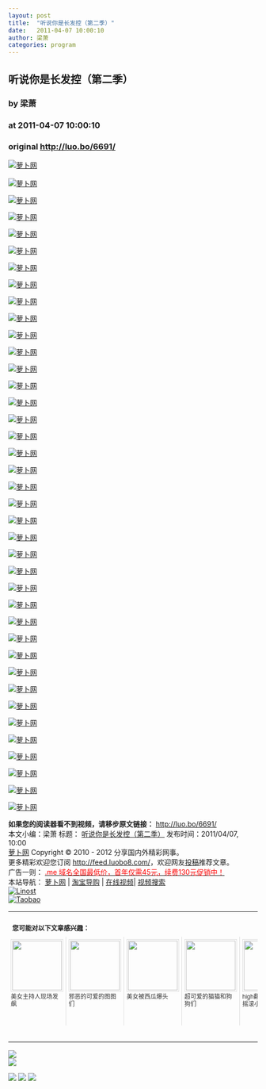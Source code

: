 ```yaml
---
layout: post
title:  "听说你是长发控（第二季）"
date:   2011-04-07 10:00:10
author: 梁萧
categories: program
---
```


## 听说你是长发控（第二季）
### by 梁萧
### at 2011-04-07 10:00:10
### original <http://luo.bo/6691/>

<p><a title="萝卜网" href="http://luobo-linost.netdna-ssl.com/files/2011/04/06/28d839e7b9e015e15f041bb9ac053f78.jpg"><img title="萝卜网" src="http://luobo-linost.netdna-ssl.com/files/2011/04/06/28d839e7b9e015e15f041bb9ac053f78.jpg" border="0" alt="萝卜网"></a><br> <span></span><br> <a title="萝卜网" href="http://luobo-linost.netdna-ssl.com/files/2011/04/06/85fe1c9b2fc36f93e8e9c1ef9a7bf75c.jpg"><img title="萝卜网" src="http://luobo-linost.netdna-ssl.com/files/2011/04/06/85fe1c9b2fc36f93e8e9c1ef9a7bf75c.jpg" border="0" alt="萝卜网"></a></p><p><a title="萝卜网" href="http://luobo-linost.netdna-ssl.com/files/2011/04/06/f8d99b5315858d8620ada1ee1ccbda2c.jpg"><img title="萝卜网" src="http://luobo-linost.netdna-ssl.com/files/2011/04/06/f8d99b5315858d8620ada1ee1ccbda2c.jpg" border="0" alt="萝卜网"></a></p><p><a title="萝卜网" href="http://luobo-linost.netdna-ssl.com/files/2011/04/06/e7479a5be60d7b1afe186b9d99905832.jpg"><img title="萝卜网" src="http://luobo-linost.netdna-ssl.com/files/2011/04/06/e7479a5be60d7b1afe186b9d99905832.jpg" border="0" alt="萝卜网"></a></p><p><a title="萝卜网" href="http://luobo-linost.netdna-ssl.com/files/2011/04/06/09541cdce3694881f4bfda6c4e7f4d25.jpg"><img title="萝卜网" src="http://luobo-linost.netdna-ssl.com/files/2011/04/06/09541cdce3694881f4bfda6c4e7f4d25.jpg" border="0" alt="萝卜网"></a></p><p><a title="萝卜网" href="http://luobo-linost.netdna-ssl.com/files/2011/04/06/d2d7f9dae80d45e84e649470c8d2664b.jpg"><img title="萝卜网" src="http://luobo-linost.netdna-ssl.com/files/2011/04/06/d2d7f9dae80d45e84e649470c8d2664b.jpg" border="0" alt="萝卜网"></a></p><p><a title="萝卜网" href="http://luobo-linost.netdna-ssl.com/files/2011/04/06/3ffbc4ea79a69de77475ed9b6ee85fb0.jpg"><img title="萝卜网" src="http://luobo-linost.netdna-ssl.com/files/2011/04/06/3ffbc4ea79a69de77475ed9b6ee85fb0.jpg" border="0" alt="萝卜网"></a></p><p><a title="萝卜网" href="http://luobo-linost.netdna-ssl.com/files/2011/04/06/d3c6d7f2d53fe8a25d31a67e1d6378d3.jpg"><img title="萝卜网" src="http://luobo-linost.netdna-ssl.com/files/2011/04/06/d3c6d7f2d53fe8a25d31a67e1d6378d3.jpg" border="0" alt="萝卜网"></a></p><p><a title="萝卜网" href="http://luobo-linost.netdna-ssl.com/files/2011/04/06/296f8d12b8f1500ffec72c4de3620b67.jpg"><img title="萝卜网" src="http://luobo-linost.netdna-ssl.com/files/2011/04/06/296f8d12b8f1500ffec72c4de3620b67.jpg" border="0" alt="萝卜网"></a></p><p><a title="萝卜网" href="http://luobo-linost.netdna-ssl.com/files/2011/04/06/9a0e20522be92c9430c4a56f0fce8326.jpg"><img title="萝卜网" src="http://luobo-linost.netdna-ssl.com/files/2011/04/06/9a0e20522be92c9430c4a56f0fce8326.jpg" border="0" alt="萝卜网"></a></p><p><a title="萝卜网" href="http://luobo-linost.netdna-ssl.com/files/2011/04/06/de3dddd3600c7e5a2381731d499f4479.jpg"><img title="萝卜网" src="http://luobo-linost.netdna-ssl.com/files/2011/04/06/de3dddd3600c7e5a2381731d499f4479.jpg" border="0" alt="萝卜网"></a></p><p><a title="萝卜网" href="http://luobo-linost.netdna-ssl.com/files/2011/04/06/6ad1e08ed1deede59c310b822ea38cf0.jpg"><img title="萝卜网" src="http://luobo-linost.netdna-ssl.com/files/2011/04/06/6ad1e08ed1deede59c310b822ea38cf0.jpg" border="0" alt="萝卜网"></a></p><p><a title="萝卜网" href="http://luobo-linost.netdna-ssl.com/files/2011/04/06/5451a009d09da9d5d08eb9d747f7173e.jpg"><img title="萝卜网" src="http://luobo-linost.netdna-ssl.com/files/2011/04/06/5451a009d09da9d5d08eb9d747f7173e.jpg" border="0" alt="萝卜网"></a></p><p><a title="萝卜网" href="http://luobo-linost.netdna-ssl.com/files/2011/04/06/ef58c6c4c186454cd404a01fefd2b344.jpg"><img title="萝卜网" src="http://luobo-linost.netdna-ssl.com/files/2011/04/06/ef58c6c4c186454cd404a01fefd2b344.jpg" border="0" alt="萝卜网"></a></p><p><a title="萝卜网" href="http://luobo-linost.netdna-ssl.com/files/2011/04/06/ab86619d32c5eaa0eeeca1187125a00d.jpg"><img title="萝卜网" src="http://luobo-linost.netdna-ssl.com/files/2011/04/06/ab86619d32c5eaa0eeeca1187125a00d.jpg" border="0" alt="萝卜网"></a></p><p><a title="萝卜网" href="http://luobo-linost.netdna-ssl.com/files/2011/04/06/5d6698463b72641b7cd97d2f63d38632.jpg"><img title="萝卜网" src="http://luobo-linost.netdna-ssl.com/files/2011/04/06/5d6698463b72641b7cd97d2f63d38632.jpg" border="0" alt="萝卜网"></a></p><p><a title="萝卜网" href="http://luobo-linost.netdna-ssl.com/files/2011/04/06/c6b5c50758457d91012a3d6902fb434f.jpg"><img title="萝卜网" src="http://luobo-linost.netdna-ssl.com/files/2011/04/06/c6b5c50758457d91012a3d6902fb434f.jpg" border="0" alt="萝卜网"></a></p><p><a title="萝卜网" href="http://luobo-linost.netdna-ssl.com/files/2011/04/06/f66e33e5a6264738851ee220c3fbcea5.jpg"><img title="萝卜网" src="http://luobo-linost.netdna-ssl.com/files/2011/04/06/f66e33e5a6264738851ee220c3fbcea5.jpg" border="0" alt="萝卜网"></a></p><p><a title="萝卜网" href="http://luobo-linost.netdna-ssl.com/files/2011/04/06/36df4684a0890e284a6135e73f4f41b5.jpg"><img title="萝卜网" src="http://luobo-linost.netdna-ssl.com/files/2011/04/06/36df4684a0890e284a6135e73f4f41b5.jpg" border="0" alt="萝卜网"></a></p><p><a title="萝卜网" href="http://luobo-linost.netdna-ssl.com/files/2011/04/06/26b3a28b7003ca56d976f640f50bb621.jpg"><img title="萝卜网" src="http://luobo-linost.netdna-ssl.com/files/2011/04/06/26b3a28b7003ca56d976f640f50bb621.jpg" border="0" alt="萝卜网"></a></p><p><a title="萝卜网" href="http://luobo-linost.netdna-ssl.com/files/2011/04/06/0693856c7ec80ffb5225ddf0561daa92.jpg"><img title="萝卜网" src="http://luobo-linost.netdna-ssl.com/files/2011/04/06/0693856c7ec80ffb5225ddf0561daa92.jpg" border="0" alt="萝卜网"></a></p><p><a title="萝卜网" href="http://luobo-linost.netdna-ssl.com/files/2011/04/06/20933ca9a949fc264d40fbf3ade96171.jpg"><img title="萝卜网" src="http://luobo-linost.netdna-ssl.com/files/2011/04/06/20933ca9a949fc264d40fbf3ade96171.jpg" border="0" alt="萝卜网"></a></p><p><a title="萝卜网" href="http://luobo-linost.netdna-ssl.com/files/2011/04/06/6d953f44d7b82c0a0876396e06e3c26c.jpg"><img title="萝卜网" src="http://luobo-linost.netdna-ssl.com/files/2011/04/06/6d953f44d7b82c0a0876396e06e3c26c.jpg" border="0" alt="萝卜网"></a></p><p><a title="萝卜网" href="http://luobo-linost.netdna-ssl.com/files/2011/04/06/7bd1ffcc4beee512f710300baaf1b961.jpg"><img title="萝卜网" src="http://luobo-linost.netdna-ssl.com/files/2011/04/06/7bd1ffcc4beee512f710300baaf1b961.jpg" border="0" alt="萝卜网"></a></p><p><a title="萝卜网" href="http://luobo-linost.netdna-ssl.com/files/2011/04/06/3d31fa1a5835243a132b92dd5cd9b12f.jpg"><img title="萝卜网" src="http://luobo-linost.netdna-ssl.com/files/2011/04/06/3d31fa1a5835243a132b92dd5cd9b12f.jpg" border="0" alt="萝卜网"></a></p><p><a title="萝卜网" href="http://luobo-linost.netdna-ssl.com/files/2011/04/06/8f949ce7a4173033580f0a8577a2e26c.jpg"><img title="萝卜网" src="http://luobo-linost.netdna-ssl.com/files/2011/04/06/8f949ce7a4173033580f0a8577a2e26c.jpg" border="0" alt="萝卜网"></a></p><p><a title="萝卜网" href="http://luobo-linost.netdna-ssl.com/files/2011/04/06/46111544a4f448b81f917f81cf5e910e.jpg"><img title="萝卜网" src="http://luobo-linost.netdna-ssl.com/files/2011/04/06/46111544a4f448b81f917f81cf5e910e.jpg" border="0" alt="萝卜网"></a></p><p><a title="萝卜网" href="http://luobo-linost.netdna-ssl.com/files/2011/04/06/7408ecb9d9b3a0b18c82395ef16fa23f.jpg"><img title="萝卜网" src="http://luobo-linost.netdna-ssl.com/files/2011/04/06/7408ecb9d9b3a0b18c82395ef16fa23f.jpg" border="0" alt="萝卜网"></a></p><p><a title="萝卜网" href="http://luobo-linost.netdna-ssl.com/files/2011/04/06/a6a702cbcdf9de109ce93db8af4e543e.jpg"><img title="萝卜网" src="http://luobo-linost.netdna-ssl.com/files/2011/04/06/a6a702cbcdf9de109ce93db8af4e543e.jpg" border="0" alt="萝卜网"></a></p><p><a title="萝卜网" href="http://luobo-linost.netdna-ssl.com/files/2011/04/06/96eaf42c600f803c67f9aa2ff8b52cce.jpg"><img title="萝卜网" src="http://luobo-linost.netdna-ssl.com/files/2011/04/06/96eaf42c600f803c67f9aa2ff8b52cce.jpg" border="0" alt="萝卜网"></a></p><p><a title="萝卜网" href="http://luobo-linost.netdna-ssl.com/files/2011/04/06/ef271fd802053149ec421bfb98e5fcc4.jpg"><img title="萝卜网" src="http://luobo-linost.netdna-ssl.com/files/2011/04/06/ef271fd802053149ec421bfb98e5fcc4.jpg" border="0" alt="萝卜网"></a></p><p><a title="萝卜网" href="http://luobo-linost.netdna-ssl.com/files/2011/04/06/890f0e09c81f274bb708f53332dd8b57.jpg"><img title="萝卜网" src="http://luobo-linost.netdna-ssl.com/files/2011/04/06/890f0e09c81f274bb708f53332dd8b57.jpg" border="0" alt="萝卜网"></a></p><p><a title="萝卜网" href="http://luobo-linost.netdna-ssl.com/files/2011/04/06/e1f794c692cedbe56100a294d91d3c31.jpg"><img title="萝卜网" src="http://luobo-linost.netdna-ssl.com/files/2011/04/06/e1f794c692cedbe56100a294d91d3c31.jpg" border="0" alt="萝卜网"></a></p><p><a title="萝卜网" href="http://luobo-linost.netdna-ssl.com/files/2011/04/06/ac3cdf25194abdcc47ec650665f63eb0.jpg"><img title="萝卜网" src="http://luobo-linost.netdna-ssl.com/files/2011/04/06/ac3cdf25194abdcc47ec650665f63eb0.jpg" border="0" alt="萝卜网"></a></p><p><a title="萝卜网" href="http://luobo-linost.netdna-ssl.com/files/2011/04/06/a84ffef0be342f8586514f050085670e.jpg"><img title="萝卜网" src="http://luobo-linost.netdna-ssl.com/files/2011/04/06/a84ffef0be342f8586514f050085670e.jpg" border="0" alt="萝卜网"></a></p><p><a title="萝卜网" href="http://luobo-linost.netdna-ssl.com/files/2011/04/06/184dc679e8a6ad72802000e7282985cb.jpg"><img title="萝卜网" src="http://luobo-linost.netdna-ssl.com/files/2011/04/06/184dc679e8a6ad72802000e7282985cb.jpg" border="0" alt="萝卜网"></a></p><p><a title="萝卜网" href="http://luobo-linost.netdna-ssl.com/files/2011/04/06/d59bae5854a0543a3c1b86a444aac5e5.jpg"><img title="萝卜网" src="http://luobo-linost.netdna-ssl.com/files/2011/04/06/d59bae5854a0543a3c1b86a444aac5e5.jpg" border="0" alt="萝卜网"></a></p><p><a title="萝卜网" href="http://luobo-linost.netdna-ssl.com/files/2011/04/06/1034d0013ce5cef85463bb07ae5cc839.jpg"><img title="萝卜网" src="http://luobo-linost.netdna-ssl.com/files/2011/04/06/1034d0013ce5cef85463bb07ae5cc839.jpg" border="0" alt="萝卜网"></a></p><p><a title="萝卜网" href="http://luobo-linost.netdna-ssl.com/files/2011/04/06/9ba9cfde945277109e9c528fb0d81609.jpg"><img title="萝卜网" src="http://luobo-linost.netdna-ssl.com/files/2011/04/06/9ba9cfde945277109e9c528fb0d81609.jpg" border="0" alt="萝卜网"></a></p><p><strong>如果您的阅读器看不到视频，请移步原文链接：</strong> <a href="http://luo.bo/6691/" title="听说你是长发控（第二季）">http://luo.bo/6691/</a> <br> 本文小编：梁萧 标题： <a href="http://luo.bo/6691/" title="听说你是长发控（第二季）">听说你是长发控（第二季）</a> 发布时间：2011/04/07, 10:00 <br> <a href="http:////luo.bo/" title="萝卜网 - 人人都是艺术家">萝卜网</a> Copyright ©   2010 - 2012 分享国内外精彩网事。<br> 更多精彩欢迎您订阅 <a href="http://feed.luobo8.com/">http://feed.luobo8.com/</a>，欢迎网友<a href="http://luo.bo/delivery/">投稿</a>推荐文章。<br> 广告一则： <a href="http://zi.mu/domain"><font color="red">.me 域名全国最低价，首年仅需45元，续费130元促销中！</font></a><br> 本站导航： <a href="http://luo.bo/">萝卜网</a> | <a href="http://tao.luo.bo/">淘宝导购</a> | <a href="http://v2.luo.bo/">在线视频</a>| <a href="http://v.luo.bo/">视频搜索</a><br> <a href="http://zi.mu/linost" title="Linost"><img src="http://th.ki.ki/files/85fea6cdf7af3b325f3404657e6fde6e.gif" alt="Linost" border="0"></a><br> <a href="http://8.nf/tbfeed" title="Linost"><img src="http://th.ki.ki/files/e1078a0957f05abb2b5ffa0b273bdcd0.jpg" alt="Taobao" border="0"></a><table cellspacing="0" cellpadding="3" border="0" style="clear:both"><tr><td colspan="5"><b><font size="-1" style="display:block!important;padding:20px 0 5px!important">您可能对以下文章感兴趣：</font></b></td></tr><tr><td width="106" valign="top" style="padding:5px!important;margin:0!important"> <a title="美女主持人现场发飙" style="text-decoration:none!important" href="http://app.wumii.com/ext/redirect.htm?url=http%3A%2F%2Fluo.bo%2F341%2F&amp;from=http%3A%2F%2Fluo.bo%2F6691%2F"> <img style="margin:0!important;padding:2px!important;border:1px solid #dddddd!important;width:100px!important;height:100px!important" src="http://static.wumii.com/site_images/2010/11/03/654107.jpg" width="100px" height="100px"><br> <font size="-1" color="#333333" style="display:block!important;line-height:15px!important;width:106px!important;font:12px/15px arial!important;height:60px!important;margin:3px 0 0 0!important;padding:0!important;overflow:hidden!important">美女主持人现场发飙</font> </a></td><td width="106" valign="top" style="padding:5px!important;margin:0!important;border-left:1px solid #dddddd!important"> <a title="邪恶的可爱的图图们" style="text-decoration:none!important" href="http://app.wumii.com/ext/redirect.htm?url=http%3A%2F%2Fluo.bo%2F2297%2F&amp;from=http%3A%2F%2Fluo.bo%2F6691%2F"> <img style="margin:0!important;padding:2px!important;border:1px solid #dddddd!important;width:100px!important;height:100px!important" src="http://static.wumii.com/site_images/2010/11/05/924729.jpg" width="100px" height="100px"><br> <font size="-1" color="#333333" style="display:block!important;line-height:15px!important;width:106px!important;font:12px/15px arial!important;height:60px!important;margin:3px 0 0 0!important;padding:0!important;overflow:hidden!important">邪恶的可爱的图图们</font> </a></td><td width="106" valign="top" style="padding:5px!important;margin:0!important;border-left:1px solid #dddddd!important"> <a title="美女被西瓜爆头" style="text-decoration:none!important" href="http://app.wumii.com/ext/redirect.htm?url=http%3A%2F%2Fluo.bo%2F2097%2F&amp;from=http%3A%2F%2Fluo.bo%2F6691%2F"> <img style="margin:0!important;padding:2px!important;border:1px solid #dddddd!important;width:100px!important;height:100px!important" src="http://static.wumii.com/site_images/2010/11/04/856582.jpg" width="100px" height="100px"><br> <font size="-1" color="#333333" style="display:block!important;line-height:15px!important;width:106px!important;font:12px/15px arial!important;height:60px!important;margin:3px 0 0 0!important;padding:0!important;overflow:hidden!important">美女被西瓜爆头</font> </a></td><td width="106" valign="top" style="padding:5px!important;margin:0!important;border-left:1px solid #dddddd!important"> <a title="超可爱的猫猫和狗狗们" style="text-decoration:none!important" href="http://app.wumii.com/ext/redirect.htm?url=http%3A%2F%2Fluo.bo%2F696%2F&amp;from=http%3A%2F%2Fluo.bo%2F6691%2F"> <img style="margin:0!important;padding:2px!important;border:1px solid #dddddd!important;width:100px!important;height:100px!important" src="http://static.wumii.com/site_images/2010/11/03/651652.jpg" width="100px" height="100px"><br> <font size="-1" color="#333333" style="display:block!important;line-height:15px!important;width:106px!important;font:12px/15px arial!important;height:60px!important;margin:3px 0 0 0!important;padding:0!important;overflow:hidden!important">超可爱的猫猫和狗狗们</font> </a></td><td width="106" valign="top" style="padding:5px!important;margin:0!important;border-left:1px solid #dddddd!important"> <a title="high翻了！超可爱摇滚小娃热舞不停" style="text-decoration:none!important" href="http://app.wumii.com/ext/redirect.htm?url=http%3A%2F%2Fluo.bo%2F1528%2F&amp;from=http%3A%2F%2Fluo.bo%2F6691%2F"> <img style="margin:0!important;padding:2px!important;border:1px solid #dddddd!important;width:100px!important;height:100px!important" src="http://static.wumii.com/site_images/2010/11/03/651582.jpg" width="100px" height="100px"><br> <font size="-1" color="#333333" style="display:block!important;line-height:15px!important;width:106px!important;font:12px/15px arial!important;height:60px!important;margin:3px 0 0 0!important;padding:0!important;overflow:hidden!important">high翻了！超可爱摇滚小娃热舞不停</font> </a></td></tr><tr><td colspan="5" align="right"> <a style="text-decoration:none!important" href="http://www.wumii.com/widget/relatedItems.htm" title="无觅相关文章插件"> <font size="-1" color="#bbbbbb" style="display:block!important;font-family:arial!important;padding:5px 0!important;font-size:12px!important;color:#bbb!important">无觅</font> </a></td></tr></table>
<p><a href="http://feedads.g.doubleclick.net/~a/YxH5LiJ_gbwowl96mi3aMIK6ZEQ/0/da"><img src="http://feedads.g.doubleclick.net/~a/YxH5LiJ_gbwowl96mi3aMIK6ZEQ/0/di" border="0" ismap></a><br>
<a href="http://feedads.g.doubleclick.net/~a/YxH5LiJ_gbwowl96mi3aMIK6ZEQ/1/da"><img src="http://feedads.g.doubleclick.net/~a/YxH5LiJ_gbwowl96mi3aMIK6ZEQ/1/di" border="0" ismap></a></p><div>
<a href="http://feeds.feedburner.com/~ff/tamd?a=TR5t7afQIJs:V97sR_zXDHE:yIl2AUoC8zA"><img src="http://feeds.feedburner.com/~ff/tamd?d=yIl2AUoC8zA" border="0"></a> <a href="http://feeds.feedburner.com/~ff/tamd?a=TR5t7afQIJs:V97sR_zXDHE:qj6IDK7rITs"><img src="http://feeds.feedburner.com/~ff/tamd?d=qj6IDK7rITs" border="0"></a> <a href="http://feeds.feedburner.com/~ff/tamd?a=TR5t7afQIJs:V97sR_zXDHE:-BTjWOF_DHI"><img src="http://feeds.feedburner.com/~ff/tamd?i=TR5t7afQIJs:V97sR_zXDHE:-BTjWOF_DHI" border="0"></a>
</div></p>